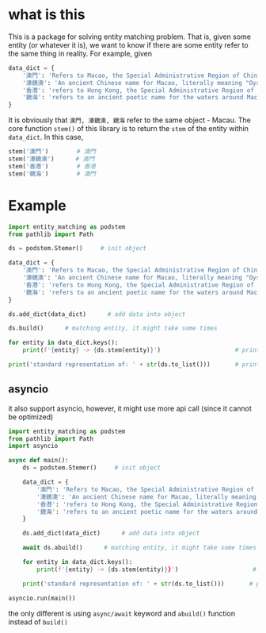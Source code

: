 # what is this

This is a package for solving entity matching problem. That is, given some entity (or whatever it is), we want to know if there are some entity refer to the same thing in reality. For example, given 

```python
data_dict = {
    '澳門': 'Refers to Macao, the Special Administrative Region of China and former Portuguese colony. A beautiful place',
    '濠鏡澳': 'An ancient Chinese name for Macao, literally meaning "Oyster Mirror Bay," referring to the area\'s geographic features before it became known as Macao.',
    '香港': 'refers to Hong Kong, the Special Administrative Region of China and former British colony.',
    '鏡海': 'refers to an ancient poetic name for the waters around Macao, literally meaning "Mirror Sea.'
}
```

It is obviously that `澳門, 濠鏡澳, 鏡海` refer to the same object - Macau. The core function `stem()` of this library is to return the `stem` of the entity within `data_dict`. In this case, 

```python
stem('澳門')        # 澳門
stem('濠鏡澳')      # 澳門
stem('香港')        # 香港
stem('鏡海')        # 澳門
```

# Example 

```python
import entity_matching as podstem
from pathlib import Path

ds = podstem.Stemer()     # init object  

data_dict = {
    '澳門': 'Refers to Macao, the Special Administrative Region of China and former Portuguese colony. A beautiful place',
    '濠鏡澳': 'An ancient Chinese name for Macao, literally meaning "Oyster Mirror Bay," referring to the area\'s geographic features before it became known as Macao.',
    '香港': 'refers to Hong Kong, the Special Administrative Region of China and former British colony.',
    '鏡海': 'refers to an ancient poetic name for the waters around Macao, literally meaning "Mirror Sea.'
}

ds.add_dict(data_dict)      # add data into object

ds.build()      # matching entity, it might take some times

for entity in data_dict.keys():     
    print(f'{entity} -> {ds.stem(entity)}')                     # print result

print('standard representation of: ' + str(ds.to_list()))       # print the result in list way
```

## asyncio
it also support asyncio, however, it might use more api call (since it cannot be optimized)

```python
import entity_matching as podstem
from pathlib import Path
import asyncio

async def main():
    ds = podstem.Stemer()     # init object  

    data_dict = {
        '澳門': 'Refers to Macao, the Special Administrative Region of China and former Portuguese colony. A beautiful place',
        '濠鏡澳': 'An ancient Chinese name for Macao, literally meaning "Oyster Mirror Bay," referring to the area\'s geographic features before it became known as Macao.',
        '香港': 'refers to Hong Kong, the Special Administrative Region of China and former British colony.',
        '鏡海': 'refers to an ancient poetic name for the waters around Macao, literally meaning "Mirror Sea.'
    }

    ds.add_dict(data_dict)      # add data into object

    await ds.abuild()      # matching entity, it might take some times

    for entity in data_dict.keys():     
        print(f'{entity} -> {ds.stem(entity)}}')                     # print result

    print('standard representation of: ' + str(ds.to_list()))       # print the result in list way

asyncio.run(main())
```

the only different is using `async/await` keyword and `abuild()` function instead of `build()`
